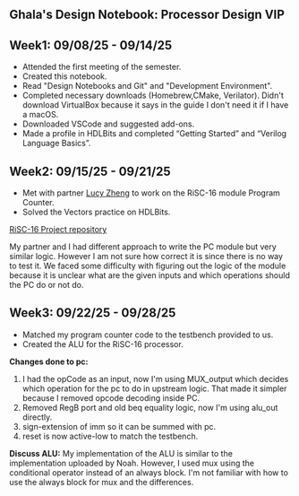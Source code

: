 Ghala's Design Notebook: Processor Design VIP
-
## Week1: 09/08/25 - 09/14/25
- Attended the first meeting of the semester.
- Created this notebook.
- Read "Design Notebooks and Git" and "Development Environment".
- Completed necessary downloads (Homebrew,CMake, Verilator). Didn't download VirtualBox because it says in the guide I don't need it if I have a macOS.
- Downloaded VSCode and suggested add-ons.
- Made a profile in HDLBits and completed “Getting Started” and “Verilog Language Basics”.

## Week2: 09/15/25 - 09/21/25
- Met with partner [Lucy Zheng](https://github.com/Tyjihn) to work on the RiSC-16 module Program Counter.
- Solved the Vectors practice on HDLBits. 

[RiSC-16 Project repository](https://github.com/Ghqlq/Processor-Design-Projects)

My partner and I had different approach to write the PC module but very similar logic. However I am not sure how correct it is since there is no way to test it. We faced some difficulty with figuring out the logic of the module because it is unclear what are the given inputs and which operations should the PC do or not do.

## Week3: 09/22/25 - 09/28/25
- Matched my program counter code to the testbench provided to us.
- Created the ALU for the RiSC-16 processor. 
  
**Changes done to pc:** 
1. I had the opCode as an input, now I'm using MUX_output which decides which operation for the pc to do in upstream logic. That made it simpler because I removed opcode decoding inside PC.
2. Removed RegB port and old beq equality logic, now I'm using alu_out directly.
3. sign-extension of imm so it can be summed with pc.
4. reset is now active-low to match the testbench.

**Discuss ALU:** My implementation of the ALU is similar to the implementation uploaded by Noah. However, I used mux using the conditional operator instead of an always block. I'm not familiar with how to use the always block for mux and the differences. 
